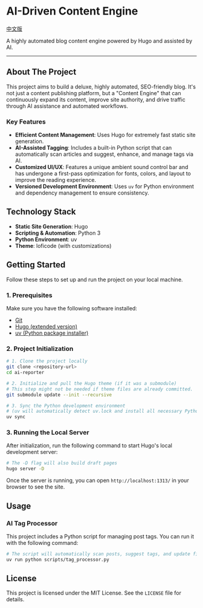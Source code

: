 # AI-Driven Content Engine

[中文版](README.md)

A highly automated blog content engine powered by Hugo and assisted by AI.

---

## About The Project

This project aims to build a deluxe, highly automated, SEO-friendly blog. It's not just a content publishing platform, but a "Content Engine" that can continuously expand its content, improve site authority, and drive traffic through AI assistance and automated workflows.

### Key Features

- **Efficient Content Management**: Uses Hugo for extremely fast static site generation.
- **AI-Assisted Tagging**: Includes a built-in Python script that can automatically scan articles and suggest, enhance, and manage tags via AI.
- **Customized UI/UX**: Features a unique ambient sound control bar and has undergone a first-pass optimization for fonts, colors, and layout to improve the reading experience.
- **Versioned Development Environment**: Uses `uv` for Python environment and dependency management to ensure consistency.

## Technology Stack

- **Static Site Generation**: Hugo
- **Scripting & Automation**: Python 3
- **Python Environment**: uv
- **Theme**: loficode (with customizations)

## Getting Started

Follow these steps to set up and run the project on your local machine.

### 1. Prerequisites

Make sure you have the following software installed:
- [Git](https://git-scm.com/)
- [Hugo (extended version)](https://gohugo.io/installation/)
- [uv (Python package installer)](https://github.com/astral-sh/uv)

### 2. Project Initialization

```bash
# 1. Clone the project locally
git clone <repository-url>
cd ai-reporter

# 2. Initialize and pull the Hugo theme (if it was a submodule)
# This step might not be needed if theme files are already committed.
git submodule update --init --recursive

# 3. Sync the Python development environment
# (uv will automatically detect uv.lock and install all necessary Python libraries)
uv sync
```

### 3. Running the Local Server

After initialization, run the following command to start Hugo's local development server:

```bash
# The -D flag will also build draft pages
hugo server -D
```

Once the server is running, you can open `http://localhost:1313/` in your browser to see the site.

## Usage

### AI Tag Processor

This project includes a Python script for managing post tags. You can run it with the following command:

```bash
# The script will automatically scan posts, suggest tags, and update files
uv run python scripts/tag_processor.py
```

## License

This project is licensed under the MIT License. See the `LICENSE` file for details.
